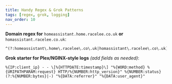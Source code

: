 ```yaml
---
title: Handy Regex & Grok Patterns
tags: [regex, grok, logging]
nav_order: 10
---
```


**Domain regex for** `homeassistant.home.racelee.co.uk` **or** `homassistant.racelee.co.uk`:

```
^(?:homeassistant\.home\.racelee\.co\.uk|homassistant\.racelee\.co\.uk)$
```

**Grok starter for Plex/NGINX-style logs** _(add fields as needed)_:

```
%{IP:client_ip} - - \[%{HTTPDATE:timestamp}\] "%{WORD:method} %{URIPATHPARAM:request} HTTP/%{NUMBER:http_version}" %{NUMBER:status} (?:%{NUMBER:bytes}|-) "%{DATA:referrer}" "%{DATA:user_agent}"
```
